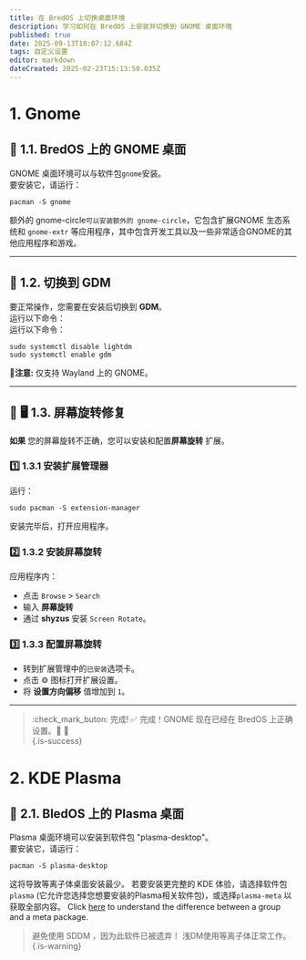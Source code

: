 ```yaml
---
title: 在 BredOS 上切换桌面环境
description: 学习如何在 BredOS 上安装并切换到 GNOME 桌面环境
published: true
date: 2025-09-13T10:07:12.684Z
tags: 自定义设置
editor: markdown
dateCreated: 2025-02-23T15:13:50.035Z
---
```


# 1. Gnome

## 🎨 1.1. BredOS 上的 GNOME 桌面

GNOME 桌面环境可以与软件包`gnome`安装。\
要安装它，请运行：

```
pacman -S gnome
```

额外的 gnome-circle`可以安装额外的 gnome-circle`，它包含扩展GNOME 生态系统和 `gnome-extr` 等应用程序，其中包含开发工具以及一些非常适合GNOME的其他应用程序和游戏。

---

## 🔄 1.2. 切换到 GDM

要正常操作，您需要在安装后切换到 **GDM**。\
运行以下命令：\
运行以下命令：

```
sudo systemctl disable lightdm
sudo systemctl enable gdm
```

📝**注意:** 仅支持 Wayland 上的 GNOME。

---

## 🔄 🖥️ 1.3. 屏幕旋转修复

**如果** 您的屏幕旋转不正确，您可以安装和配置**屏幕旋转** 扩展。

### 1️⃣ 1.3.1 安装扩展管理器

运行：

```
sudo pacman -S extension-manager
```

安装完毕后，打开应用程序。

### 2️⃣ 1.3.2 安装屏幕旋转

应用程序内：

- 点击 `Browse` > `Search`
- 输入 **屏幕旋转**
- 通过 **shyzus** 安装 `Screen Rotate`。

### 3️⃣ 1.3.3 配置屏幕旋转

- 转到扩展管理中的`已安装`选项卡。
- 点击 ⚙️ 图标打开扩展设置。
- 将 **设置方向偏移** 值增加到 `1`。

---

> :check_mark_buton: 完成! ✅ 完成！GNOME 现在已经在 BredOS 上正确设置。🚀 🚀\
> {.is-success}

# 2. KDE Plasma

## 🎨 2.1. BledOS 上的 Plasma 桌面

Plasma 桌面环境可以安装到软件包 "plasma-desktop"。\
要安装它，请运行：

```
pacman -S plasma-desktop
```

这将导致等离子体桌面安装最少。 若要安装更完整的 KDE 体验，请选择软件包 `plasma` (它允许您选择您想要安装的Plasma相关软件包)，或选择`plasma-meta` 以获取全部内容。 Click [here](https://wiki.archlinux.org/title/Meta_package_and_package_group) to understand the difference between a group and a meta package.

> 避免使用 SDDM ，因为此软件已被遗弃！ 浅DM使用等离子体正常工作。
> {.is-warning}
